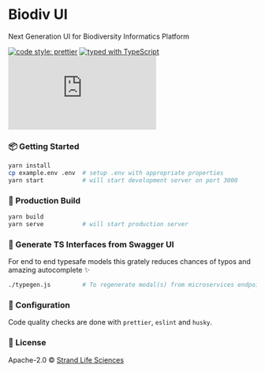 # Biodiv UI

Next Generation UI for Biodiversity Informatics Platform

[![code style: prettier](https://img.shields.io/badge/code_style-prettier-ff69b4.svg)](https://github.com/prettier/prettier)
[![typed with TypeScript](https://badgen.net/badge/icon/typescript?icon=typescript&label)](https://www.typescriptlang.org)
[![framework: nextjs](https://badgen.net/badge/framework/next.js)](https://nextjs.org)

### 📦 Getting Started

```sh
yarn install
cp example.env .env  # setup .env with appropriate properties
yarn start           # will start development server on port 3000
```

### 👷 Production Build

```sh
yarn build
yarn serve           # will start production server
```

### 📝 Generate TS Interfaces from Swagger UI

For end to end typesafe models this grately reduces chances of typos and amazing autocomplete ✨

```sh
./typegen.js         # To regenerate modal(s) from microservices endpoints
```

### 🔧 Configuration

Code quality checks are done with `prettier`, `eslint` and `husky`.

### 📄 License

Apache-2.0 &copy; [Strand Life Sciences](https://github.com/strandls)
